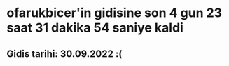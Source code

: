 # ofarukbicer'in gidisine son 4 gun 23 saat 31 dakika 54 saniye kaldi

## Gidis tarihi: 30.09.2022 :(
